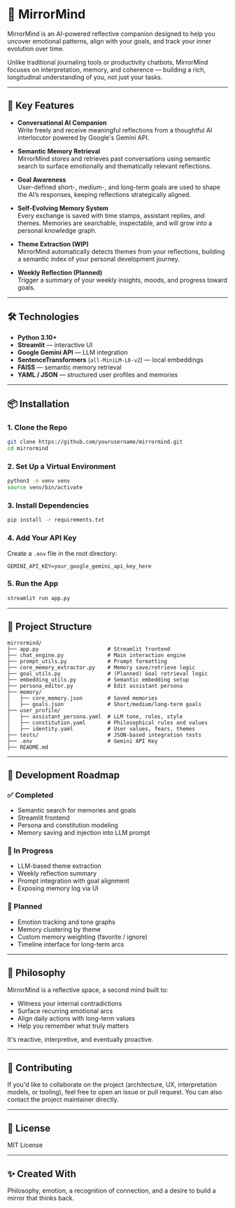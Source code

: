 # 🧠 MirrorMind

MirrorMind is an AI-powered reflective companion designed to help you uncover emotional patterns, align with your goals, and track your inner evolution over time.

Unlike traditional journaling tools or productivity chatbots, MirrorMind focuses on interpretation, memory, and coherence — building a rich, longitudinal understanding of you, not just your tasks.

---

## 🚀 Key Features

- **Conversational AI Companion**  
  Write freely and receive meaningful reflections from a thoughtful AI interlocutor powered by Google's Gemini API.

- **Semantic Memory Retrieval**  
  MirrorMind stores and retrieves past conversations using semantic search to surface emotionally and thematically relevant reflections.

- **Goal Awareness**  
  User-defined short-, medium-, and long-term goals are used to shape the AI’s responses, keeping reflections strategically aligned.

- **Self-Evolving Memory System**  
  Every exchange is saved with time stamps, assistant replies, and themes. Memories are searchable, inspectable, and will grow into a personal knowledge graph.

- **Theme Extraction (WIP)**  
  MirrorMind automatically detects themes from your reflections, building a semantic index of your personal development journey.

- **Weekly Reflection (Planned)**  
  Trigger a summary of your weekly insights, moods, and progress toward goals.

---

## 🛠️ Technologies

- **Python 3.10+**
- **Streamlit** — interactive UI
- **Google Gemini API** — LLM integration
- **SentenceTransformers** (`all-MiniLM-L6-v2`) — local embeddings
- **FAISS** — semantic memory retrieval
- **YAML / JSON** — structured user profiles and memories

---

## 📦 Installation

### 1. Clone the Repo
```bash
git clone https://github.com/yourusername/mirrormind.git
cd mirrormind
```

### 2. Set Up a Virtual Environment
```bash
python3 -m venv venv
source venv/bin/activate
```

### 3. Install Dependencies
```bash
pip install -r requirements.txt
```

### 4. Add Your API Key
Create a `.env` file in the root directory:
```env
GEMINI_API_KEY=your_google_gemini_api_key_here
```

### 5. Run the App
```bash
streamlit run app.py
```

---

## 📂 Project Structure

```
mirrormind/
├── app.py                      # Streamlit frontend
├── chat_engine.py              # Main interaction engine
├── prompt_utils.py             # Prompt formatting
├── core_memory_extractor.py    # Memory save/retrieve logic
├── goal_utils.py               # (Planned) Goal retrieval logic
├── embedding_utils.py          # Semantic embedding setup
├── persona_editor.py           # Edit assistant persona
├── memory/
│   ├── core_memory.json        # Saved memories
│   ├── goals.json              # Short/medium/long-term goals
├── user_profile/
│   ├── assistant_persona.yaml  # LLM tone, roles, style
│   ├── constitution.yaml       # Philosophical rules and values
│   ├── identity.yaml           # User values, fears, themes
├── tests/                      # JSON-based integration tests
├── .env                        # Gemini API Key
├── README.md
```

---

## 🧪 Development Roadmap

### ✅ Completed
- Semantic search for memories and goals
- Streamlit frontend
- Persona and constitution modeling
- Memory saving and injection into LLM prompt

### 🔨 In Progress
- LLM-based theme extraction
- Weekly reflection summary
- Prompt integration with goal alignment
- Exposing memory log via UI

### 🧠 Planned
- Emotion tracking and tone graphs
- Memory clustering by theme
- Custom memory weighting (favorite / ignore)
- Timeline interface for long-term arcs

---

## 🧩 Philosophy

MirrorMind is a reflective space, a second mind built to:
- Witness your internal contradictions
- Surface recurring emotional arcs
- Align daily actions with long-term values
- Help you remember what truly matters

It's reactive, interpretive, and eventually proactive.

---

## 🤝 Contributing

If you'd like to collaborate on the project (architecture, UX, interpretation models, or tooling), feel free to open an issue or pull request. You can also contact the project maintainer directly.

---

## 📝 License

MIT License

---

## ✨ Created With

Philosophy, emotion, a recognition of connection, and a desire to build a mirror that thinks back.
